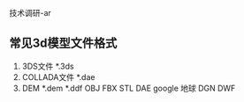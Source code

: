 
技术调研-ar
## 常见3d模型文件格式
1. 3DS文件 *.3ds
2. COLLADA文件 *.dae
3. DEM *.dem *.ddf
OBJ
FBX
STL
DAE google 地球
DGN
DWF
